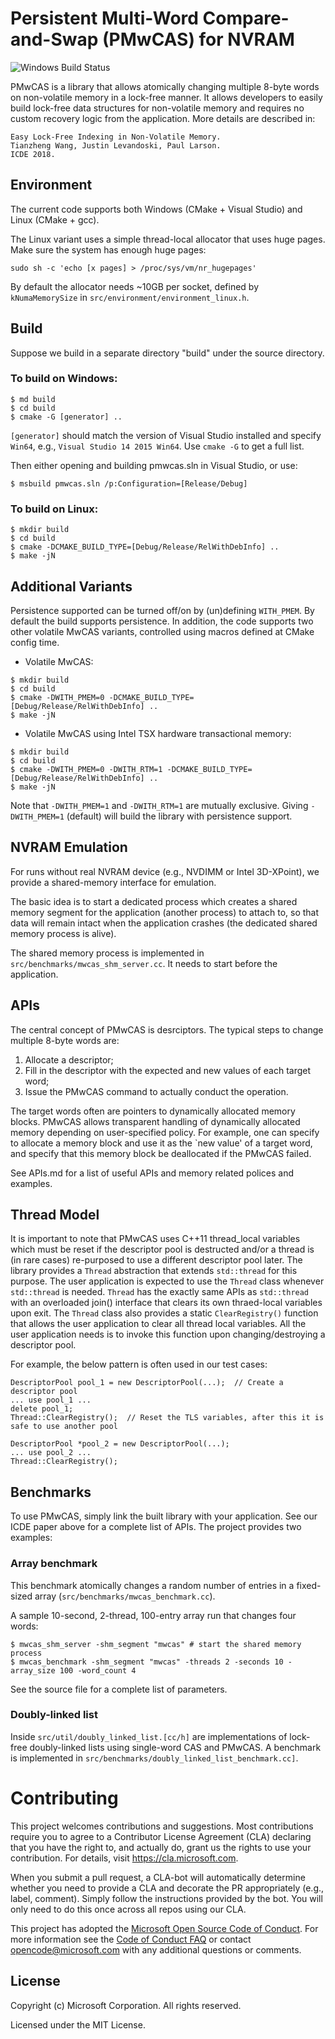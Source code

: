 # Persistent Multi-Word Compare-and-Swap (PMwCAS) for NVRAM

![Windows Build Status](https://justinlevandoski.visualstudio.com/_apis/public/build/definitions/c59a8e03-b063-4da5-8b4b-b0092d61c7cb/3/badge "Windows Build Status")

PMwCAS is a library that allows atomically changing multiple 8-byte words on non-volatile memory in a lock-free manner. It allows developers to easily build lock-free data structures for non-volatile memory and requires no custom recovery logic from the application. More details are described in:

```
Easy Lock-Free Indexing in Non-Volatile Memory.
Tianzheng Wang, Justin Levandoski, Paul Larson.
ICDE 2018.
```

## Environment

The current code supports both Windows (CMake + Visual Studio) and Linux (CMake + gcc). 

The Linux variant uses a simple thread-local allocator that uses huge pages. Make sure the system has enough huge pages:
```
sudo sh -c 'echo [x pages] > /proc/sys/vm/nr_hugepages'
```

By default the allocator needs ~10GB per socket, defined by `kNumaMemorySize` in `src/environment/environment_linux.h`.

## Build
Suppose we build in a separate directory "build" under the source directory.

### To build on Windows:

```
$ md build
$ cd build
$ cmake -G [generator] ..
```

`[generator]` should match the version of Visual Studio installed and specify `Win64`, e.g., `Visual Studio 14 2015 Win64`. Use `cmake -G` to get a full list.

Then either opening and building pmwcas.sln in Visual Studio, or use:

```
$ msbuild pmwcas.sln /p:Configuration=[Release/Debug]
```

### To build on Linux:

```
$ mkdir build
$ cd build
$ cmake -DCMAKE_BUILD_TYPE=[Debug/Release/RelWithDebInfo] ..
$ make -jN
```

## Additional Variants

Persistence supported can be turned off/on by (un)defining `WITH_PMEM`. By default the build supports persistence. In addition, the code supports two other volatile MwCAS variants, controlled using macros defined at CMake config time.

* Volatile MwCAS:
```
$ mkdir build
$ cd build
$ cmake -DWITH_PMEM=0 -DCMAKE_BUILD_TYPE=[Debug/Release/RelWithDebInfo] ..
$ make -jN
```

* Volatile MwCAS using Intel TSX hardware transactional memory:
```
$ mkdir build
$ cd build
$ cmake -DWITH_PMEM=0 -DWITH_RTM=1 -DCMAKE_BUILD_TYPE=[Debug/Release/RelWithDebInfo] ..
$ make -jN
```
Note that `-DWITH_PMEM=1` and `-DWITH_RTM=1` are mutually exclusive. Giving `-DWITH_PMEM=1` (default) will build the library with persistence support.

## NVRAM Emulation

For runs without real NVRAM device (e.g., NVDIMM or Intel 3D-XPoint), we provide a shared-memory interface for emulation. 

The basic idea is to start a dedicated process which creates a shared memory segment for the application (another process) to attach to, so that data will remain intact when the application crashes (the dedicated shared memory process is alive).

The shared memory process is implemented in `src/benchmarks/mwcas_shm_server.cc`. It needs to start before the application.

## APIs

The central concept of PMwCAS is desrciptors. The typical steps to change multiple 8-byte words are:
1. Allocate a descriptor;
2. Fill in the descriptor with the expected and new values of each target word;
3. Issue the PMwCAS command to actually conduct the operation.

The target words often are pointers to dynamically allocated memory blocks. PMwCAS allows transparent handling of dynamically allocated memory depending on user-specified policy. For example, one can specify to allocate a memory block and use it as the `new value' of a target word, and specify that this memory block be deallocated if the PMwCAS failed.

See APIs.md for a list of useful APIs and memory related polices and examples.

## Thread Model

It is important to note that PMwCAS uses C++11 thread_local variables which must be reset if the descriptor pool is destructed and/or a thread is (in rare cases) re-purposed to use a different descriptor pool later. The library provides a `Thread` abstraction that extends `std::thread` for this purpose. The user application is expected to use the `Thread` class whenever `std::thread` is needed. `Thread` has the exactly same APIs as `std::thread` with an overloaded join() interface that clears its own thraed-local variables upon exit. The `Thread` class also provides a static `ClearRegistry()` function that allows the user application to clear all thread local variables. All the user application needs is to invoke this function upon changing/destroying a descriptor pool.

For example, the below pattern is often used in our test cases:

```
DescriptorPool pool_1 = new DescriptorPool(...);  // Create a descriptor pool
... use pool_1 ...
delete pool_1;
Thread::ClearRegistry();  // Reset the TLS variables, after this it is safe to use another pool

DescriptorPool *pool_2 = new DescriptorPool(...);
... use pool_2 ...
Thread::ClearRegistry();
```

## Benchmarks

To use PMwCAS, simply link the built library with your application. See our ICDE paper above for a complete list of APIs. The project provides two examples:

### Array benchmark
This benchmark atomically changes a random number of entries in a fixed-sized array (`src/benchmarks/mwcas_benchmark.cc`). 

A sample 10-second, 2-thread, 100-entry array run that changes four words:

```
$ mwcas_shm_server -shm_segment "mwcas" # start the shared memory process
$ mwcas_benchmark -shm_segment "mwcas" -threads 2 -seconds 10 -array_size 100 -word_count 4
```
See the source file for  a complete list of parameters.

### Doubly-linked list
Inside `src/util/doubly_linked_list.[cc/h]` are implementations of  lock-free doubly-linked lists using single-word CAS and PMwCAS. A benchmark is implemented in `src/benchmarks/doubly_linked_list_benchmark.cc]`.

# Contributing

This project welcomes contributions and suggestions.  Most contributions require you to agree to a
Contributor License Agreement (CLA) declaring that you have the right to, and actually do, grant us
the rights to use your contribution. For details, visit https://cla.microsoft.com.

When you submit a pull request, a CLA-bot will automatically determine whether you need to provide
a CLA and decorate the PR appropriately (e.g., label, comment). Simply follow the instructions
provided by the bot. You will only need to do this once across all repos using our CLA.

This project has adopted the [Microsoft Open Source Code of Conduct](https://opensource.microsoft.com/codeofconduct/).
For more information see the [Code of Conduct FAQ](https://opensource.microsoft.com/codeofconduct/faq/) or
contact [opencode@microsoft.com](mailto:opencode@microsoft.com) with any additional questions or comments.

## License

Copyright (c) Microsoft Corporation. All rights reserved.

Licensed under the MIT License.
